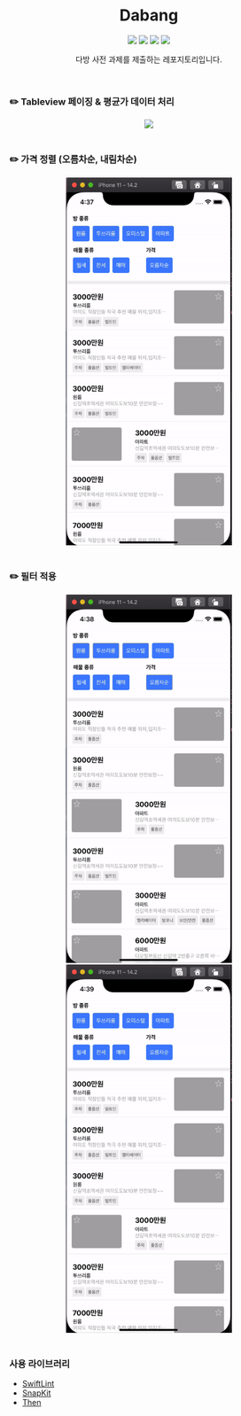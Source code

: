 <h1 align="center">Dabang</h1>

<p align="center">
  <img src="https://img.shields.io/badge/Xcode-12.2-yellow" />
  <img src="https://img.shields.io/badge/cocoapods-1.10.0-pink" />
  <img src="https://img.shields.io/badge/Swift-5-pink" />
  <img src="https://img.shields.io/badge/dabang-blue" />
</p>

<p align="center">
  다방 사전 과제를 제출하는 레포지토리입니다.
</p>
<br/>

### ✏️ Tableview 페이징 & 평균가 데이터 처리

<div align="center"><img src="./screenshots/paging.gif" width="300"></div>

<br/>

### ✏️ 가격 정렬 (오름차순, 내림차순)

<div align="center"><img src="./screenshots/sort.gif" width="300"></div>

<br/>

### ✏️ 필터 적용

<div align="center"><img src="./screenshots/room.gif" width="300"><img src="./screenshots/sail.gif" width="300"></div>

<br/>

### 사용 라이브러리

- [SwiftLint](https://github.com/realm/SwiftLint)
- [SnapKit](https://github.com/SnapKit/SnapKit)
- [Then](https://github.com/devxoul/Then)
